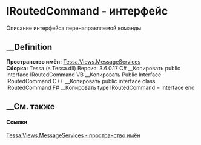 # IRoutedCommand - интерфейс
Описание интерфейса перенаправляемой команды
## __Definition
 **Пространство имён:**
[Tessa.Views.MessageServices](N_Tessa_Views_MessageServices.htm)  
 **Сборка:** Tessa (в Tessa.dll) Версия: 3.6.0.17
C# __Копировать
     public interface IRoutedCommand
VB __Копировать
     Public Interface IRoutedCommand
C++ __Копировать
     public interface class IRoutedCommand
F# __Копировать
     type IRoutedCommand = interface end
##  __См. также
#### Ссылки
[Tessa.Views.MessageServices - пространство
имён](N_Tessa_Views_MessageServices.htm)
